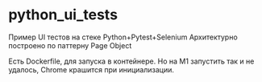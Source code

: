 # python_ui_tests

Пример UI тестов на стеке Python+Pytest+Selenium
Архитектурно построено по паттерну Page Object 

Есть Dockerfile, для запуска в контейнере. Но на M1 запустить так и не удалось, Chrome крашится при инициализации. 
